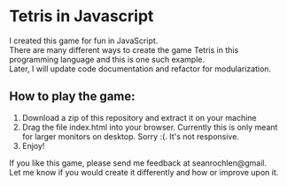 # Tetris in Javascript

I created this game for fun in JavaScript.<br/>
There are many different ways to create the game Tetris in this programming language and this is one such example.<br/>
Later, I will update code documentation and refactor for modularization.

How to play the game:
---------------------
1) Download a zip of this repository and extract it on your machine
2) Drag the file index.html into your browser. Currently this is only meant for larger monitors on desktop. Sorry :(. It's not responsive.
3) Enjoy!


If you like this game, please send me feedback at seanrochlen@gmail.<br/>
Let me know if you would create it differently and how or improve upon it.
